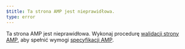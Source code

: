```yaml
---
$title: Ta strona AMP jest nieprawidłowa.
type: error
---
```


Ta strona AMP jest nieprawidłowa. Wykonaj procedurę [walidacji strony AMP](https://amp.dev/documentation/guides-and-tutorials/learn/validation-workflow/validate_amp/), aby spełnić wymogi [specyfikacji AMP](https://amp.dev/documentation/guides-and-tutorials/learn/spec/amphtml/).
